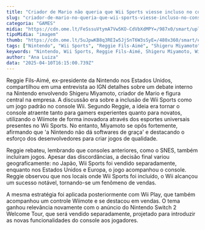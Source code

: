 ```yaml
---
title: "Criador de Mario não queria que Wii Sports viesse incluso no console"
slug: "criador-de-mario-no-queria-que-wii-sports-viesse-incluso-no-console"
categoria: "GAMES"
midia: "https://cdn.ome.lt/FeSssuVtymA7Vw5KO-CdVbXdMPY=/987x0/smart/uploads/conteudo/fotos/imagem_2025-04-10_121337561.png"
tipoMidia: "imagem"
thumb: "https://cdn.ome.lt/5uJpwKB8q3REIw5JjSnT6W3sSyE=/480x360/smart/extras/conteudos/imagem_2025-04-10_121348728.png"
tags: ["Nintendo", "Wii Sports", "Reggie Fils-Aimé", "Shigeru Miyamoto", "Wiimote", "console gaming", "inclusão de jogos", "estratégia de vendas"]
keywords: "Nintendo, Wii Sports, Reggie Fils-Aimé, Shigeru Miyamoto, Wiimote, console gaming, inclusão de jogos, estratégia de vendas"
author: "Ana Luiza"
data: "2025-04-10T16:15:00.739Z"
---
```


Reggie Fils-Aimé, ex-presidente da Nintendo nos Estados Unidos, compartilhou em uma entrevista ao IGN detalhes sobre um debate interno na Nintendo envolvendo Shigeru Miyamoto, criador de Mario e figura central na empresa. A discussão era sobre a inclusão de Wii Sports como um jogo padrão no console Wii. Segundo Reggie, a ideia era tornar o console atraente tanto para gamers experientes quanto para novatos, utilizando o Wiimote de forma inovadora através dos esportes universais presentes no Wii Sports. No entanto, Miyamoto se opôs fortemente, afirmando que 'a Nintendo não dá softwares de graça' e destacando o esforço dos desenvolvedores para criar jogos de qualidade.

Reggie rebateu, lembrando que consoles anteriores, como o SNES, também incluíram jogos. Apesar das discordâncias, a decisão final variou geograficamente: no Japão, Wii Sports foi vendido separadamente, enquanto nos Estados Unidos e Europa, o jogo acompanhou o console. Reggie observou que nos locais onde Wii Sports foi incluído, o Wii alcançou um sucesso notável, tornando-se um fenômeno de vendas.

A mesma estratégia foi aplicada posteriormente com Wii Play, que também acompanhou um controle Wiimote e se destacou em vendas. O tema ganhou relevância novamente com o anúncio do Nintendo Switch 2 Welcome Tour, que será vendido separadamente, projetado para introduzir as novas funcionalidades do console aos jogadores.